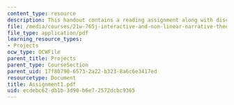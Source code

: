 ```yaml
---
content_type: resource
description: This handout contains a reading assignment along with discussion questions.
file: /media/courses/21w-765j-interactive-and-non-linear-narrative-theory-and-practice-spring-2004/ecdebc62db1b3d90b6e72572dcbc9365_Assignment1.pdf
file_type: application/pdf
learning_resource_types:
- Projects
ocw_type: OCWFile
parent_title: Projects
parent_type: CourseSection
parent_uid: 17f80790-6573-2a22-b323-8a6c6e3417ed
resourcetype: Document
title: Assignment1.pdf
uid: ecdebc62-db1b-3d90-b6e7-2572dcbc9365
---
```

